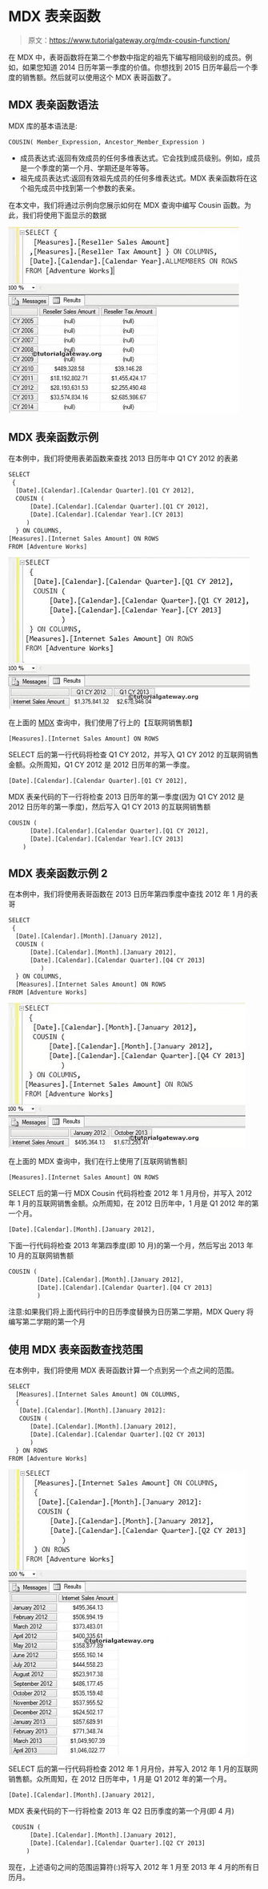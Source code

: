 # MDX 表亲函数

> 原文：<https://www.tutorialgateway.org/mdx-cousin-function/>

在 MDX 中，表哥函数将在第二个参数中指定的祖先下编写相同级别的成员。例如，如果您知道 2014 日历年第一季度的价值。你想找到 2015 日历年最后一个季度的销售额。然后就可以使用这个 MDX 表哥函数了。

## MDX 表亲函数语法

MDX 库的基本语法是:

```
COUSIN( Member_Expression, Ancestor_Member_Expression )
```

*   成员表达式:返回有效成员的任何多维表达式。它会找到成员级别。例如，成员是一个季度的第一个月、学期还是年等等。
*   祖先成员表达式:返回有效祖先成员的任何多维表达式。MDX 表亲函数将在这个祖先成员中找到第一个参数的表亲。

在本文中，我们将通过示例向您展示如何在 MDX 查询中编写 Cousin 函数。为此，我们将使用下面显示的数据

![MDX COUSIN FUNCTION](img/424dd1abf56a523998b5be3003916379.png)

## MDX 表亲函数示例

在本例中，我们将使用表弟函数来查找 2013 日历年中 Q1 CY 2012 的表弟

```
SELECT 
 {
  [Date].[Calendar].[Calendar Quarter].[Q1 CY 2012],
  COUSIN (
      [Date].[Calendar].[Calendar Quarter].[Q1 CY 2012],
      [Date].[Calendar].[Calendar Year].[CY 2013]
	 )
  } ON COLUMNS,
[Measures].[Internet Sales Amount] ON ROWS
FROM [Adventure Works]
```

![MDX COUSIN FUNCTION 1](img/32cef0a265ef139c70fbcaf20b2a79b4.png)

在上面的 [MDX](https://www.tutorialgateway.org/mdx/) 查询中，我们使用了行上的【互联网销售额】

```
[Measures].[Internet Sales Amount] ON ROWS
```

SELECT 后的第一行代码将检查 Q1 CY 2012，并写入 Q1 CY 2012 的互联网销售金额。众所周知，Q1 CY 2012 是 2012 日历年的第一季度。

```
[Date].[Calendar].[Calendar Quarter].[Q1 CY 2012],
```

MDX 表亲代码的下一行将检查 2013 日历年的第一季度(因为 Q1 CY 2012 是 2012 日历年的第一季度)，然后写入 Q1 CY 2013 的互联网销售额

```
COUSIN (
      [Date].[Calendar].[Calendar Quarter].[Q1 CY 2012],
      [Date].[Calendar].[Calendar Year].[CY 2013]
	)
```

## MDX 表亲函数示例 2

在本例中，我们将使用表哥函数在 2013 日历年第四季度中查找 2012 年 1 月的表哥

```
SELECT 
 {
  [Date].[Calendar].[Month].[January 2012],
  COUSIN (
      [Date].[Calendar].[Month].[January 2012],
      [Date].[Calendar].[Calendar Quarter].[Q4 CY 2013]
         )
  } ON COLUMNS,
  [Measures].[Internet Sales Amount] ON ROWS
FROM [Adventure Works] 
```

![MDX COUSIN FUNCTION 3](img/7e2f60700ea327865b82ffd9a6714083.png)

在上面的 MDX 查询中，我们在行上使用了[互联网销售额]

```
[Measures].[Internet Sales Amount] ON ROWS
```

SELECT 后的第一行 MDX Cousin 代码将检查 2012 年 1 月月份，并写入 2012 年 1 月的互联网销售金额。众所周知，在 2012 日历年中，1 月是 Q1 2012 年的第一个月。

```
[Date].[Calendar].[Month].[January 2012],
```

下面一行代码将检查 2013 年第四季度(即 10 月)的第一个月，然后写出 2013 年 10 月的互联网销售额

```
COUSIN (
        [Date].[Calendar].[Month].[January 2012],
        [Date].[Calendar].[Calendar Quarter].[Q4 CY 2013]
        )
```

注意:如果我们将上面代码行中的日历季度替换为日历第二学期，MDX Query 将编写第二学期的第一个月

## 使用 MDX 表亲函数查找范围

在本例中，我们将使用 MDX 表哥函数计算一个点到另一个点之间的范围。

```
SELECT 
  [Measures].[Internet Sales Amount] ON COLUMNS,
  { 
   [Date].[Calendar].[Month].[January 2012]:
   COUSIN (
      [Date].[Calendar].[Month].[January 2012],
      [Date].[Calendar].[Calendar Quarter].[Q2 CY 2013]
	  )
  } ON ROWS
FROM [Adventure Works] 
```

![MDX COUSIN FUNCTION 4](img/54cce1093e28fc7290ba3a223f40b594.png)

SELECT 后的第一行代码将检查 2012 年 1 月月份，并写入 2012 年 1 月的互联网销售额。众所周知，在 2012 日历年中，1 月是 Q1 2012 年的第一个月。

```
[Date].[Calendar].[Month].[January 2012],
```

MDX 表亲代码的下一行将检查 2013 年 Q2 日历季度的第一个月(即 4 月)

```
 COUSIN (
      [Date].[Calendar].[Month].[January 2012],
      [Date].[Calendar].[Calendar Quarter].[Q2 CY 2013]
	 )
```

现在，上述语句之间的范围运算符(:)将写入 2012 年 1 月至 2013 年 4 月的所有日历月。